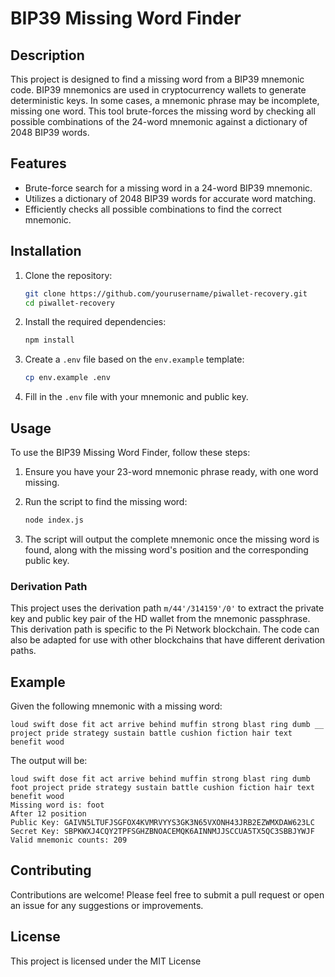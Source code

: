 # BIP39 Missing Word Finder

## Description

This project is designed to find a missing word from a BIP39 mnemonic code. BIP39 mnemonics are used in cryptocurrency wallets to generate deterministic keys. In some cases, a mnemonic phrase may be incomplete, missing one word. This tool brute-forces the missing word by checking all possible combinations of the 24-word mnemonic against a dictionary of 2048 BIP39 words.

## Features

- Brute-force search for a missing word in a 24-word BIP39 mnemonic.
- Utilizes a dictionary of 2048 BIP39 words for accurate word matching.
- Efficiently checks all possible combinations to find the correct mnemonic.

## Installation

1. Clone the repository:
   ```bash
   git clone https://github.com/yourusername/piwallet-recovery.git
   cd piwallet-recovery
   ```

2. Install the required dependencies:
   ```bash
   npm install
   ```

3. Create a `.env` file based on the `env.example` template:
   ```bash
   cp env.example .env
   ```

4. Fill in the `.env` file with your mnemonic and public key.

## Usage

To use the BIP39 Missing Word Finder, follow these steps:

1. Ensure you have your 23-word mnemonic phrase ready, with one word missing.
   
2. Run the script to find the missing word:
   ```bash
   node index.js
   ```

3. The script will output the complete mnemonic once the missing word is found, along with the missing word's position and the corresponding public key.

### Derivation Path

This project uses the derivation path `m/44'/314159'/0'` to extract the private key and public key pair of the HD wallet from the mnemonic passphrase. This derivation path is specific to the Pi Network blockchain. The code can also be adapted for use with other blockchains that have different derivation paths.

## Example

Given the following mnemonic with a missing word:

```
loud swift dose fit act arrive behind muffin strong blast ring dumb __ project pride strategy sustain battle cushion fiction hair text benefit wood
```

The output will be:

```
loud swift dose fit act arrive behind muffin strong blast ring dumb foot project pride strategy sustain battle cushion fiction hair text benefit wood
Missing word is: foot
After 12 position
Public Key: GAIVN5LTUFJSGFOX4KVMRVYYS3GK3N65VXONH43JRB2EZWMXDAW623LC
Secret Key: SBPKWXJ4CQY2TPFSGHZBNOACEMQK6AINNMJJSCCUA5TX5QC3SBBJYWJF
Valid mnemonic counts: 209
```

## Contributing

Contributions are welcome! Please feel free to submit a pull request or open an issue for any suggestions or improvements.

## License

This project is licensed under the MIT License